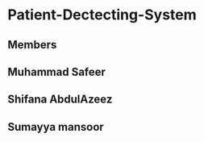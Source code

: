# Patient-Dectecting-System

## Members
## Muhammad Safeer
## Shifana AbdulAzeez
## Sumayya mansoor
